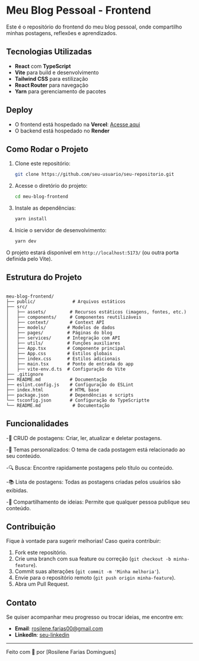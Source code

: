 # Meu Blog Pessoal - Frontend

Este é o repositório do frontend do meu blog pessoal, onde compartilho minhas postagens, reflexões e aprendizados.

## Tecnologias Utilizadas

- **React** com **TypeScript**
- **Vite** para build e desenvolvimento
- **Tailwind CSS** para estilização
- **React Router** para navegação
- **Yarn** para gerenciamento de pacotes

## Deploy

- O frontend está hospedado na **Vercel**: [Acesse aqui](https://projetofront-generation.vercel.app)
- O backend está hospedado no **Render**

## Como Rodar o Projeto

1. Clone este repositório:
   ```sh
   git clone https://github.com/seu-usuario/seu-repositorio.git
   ```

2. Acesse o diretório do projeto:
   ```sh
   cd meu-blog-frontend
   ```

3. Instale as dependências:
   ```sh
   yarn install
   ```

4. Inicie o servidor de desenvolvimento:
   ```sh
   yarn dev
   ```

O projeto estará disponível em `http://localhost:5173/` (ou outra porta definida pelo Vite).

## Estrutura do Projeto

```

meu-blog-frontend/
├── public/              # Arquivos estáticos
├── src/
│   ├── assets/         # Recursos estáticos (imagens, fontes, etc.)
│   ├── components/     # Componentes reutilizáveis
│   ├── context/        # Context API
│   ├── models/        # Modelos de dados
│   ├── pages/         # Páginas do blog
│   ├── services/      # Integração com API
│   ├── utils/         # Funções auxiliares
│   ├── App.tsx        # Componente principal
│   ├── App.css        # Estilos globais
│   ├── index.css      # Estilos adicionais
│   ├── main.tsx       # Ponto de entrada do app
│   ├── vite-env.d.ts  # Configuração do Vite
├── .gitignore
├── README.md           # Documentação
├── eslint.config.js    # Configuração do ESLint
├── index.html          # HTML base
├── package.json        # Dependências e scripts
└── tsconfig.json       # Configuração do TypeScriptte
└── README.md            # Documentação
```

## Funcionalidades

-📝 CRUD de postagens: Criar, ler, atualizar e deletar postagens.

-🎨 Temas personalizados: O tema de cada postagem está relacionado ao seu conteúdo.

-🔍 Busca: Encontre rapidamente postagens pelo título ou conteúdo.

-📚 Lista de postagens: Todas as postagens criadas pelos usuários são exibidas.

-📝 Compartilhamento de ideias: Permite que qualquer pessoa publique seu conteúdo.

## Contribuição

Fique à vontade para sugerir melhorias! Caso queira contribuir:

1. Fork este repositório.
2. Crie uma branch com sua feature ou correção (`git checkout -b minha-feature`).
3. Commit suas alterações (`git commit -m 'Minha melhoria'`).
4. Envie para o repositório remoto (`git push origin minha-feature`).
5. Abra um Pull Request.

## Contato

Se quiser acompanhar meu progresso ou trocar ideias, me encontre em:
- **Email**: rosilene.farias00@gmail.com
- **LinkedIn**: [seu-linkedin](https://www.linkedin.com/in/rosilene-fariasdomingues/)


---
Feito com 💙 por [Rosilene Farias Domingues]



